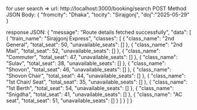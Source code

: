 for user search =>
url: http://localhost:3000/booking/search
POST Method JSON Body: 
{
  "fromcity": "Dhaka",
  "tocity": "Sirajgonj",
  "doj":"2025-05-29"
}

response JSON:
{
    "message": "Route details fetched successfully",
    "data": [
        {
            "train_name": "Sirajgonj Express",
            "classes": [
                {
                    "class_name": "2nd General",
                    "total_seat": 50,
                    "unavailable_seats": []
                },
                {
                    "class_name": "2nd Mail",
                    "total_seat": 52,
                    "unavailable_seats": []
                },
                {
                    "class_name": "Commuter",
                    "total_seat": 47,
                    "unavailable_seats": []
                },
                {
                    "class_name": "Sulav",
                    "total_seat": 38,
                    "unavailable_seats": []
                },
                {
                    "class_name": "Shovon",
                    "total_seat": 46,
                    "unavailable_seats": []
                },
                {
                    "class_name": "Shovon Chair",
                    "total_seat": 44,
                    "unavailable_seats": []
                },
                {
                    "class_name": "1st Chair/ Seat",
                    "total_seat": 35,
                    "unavailable_seats": []
                },
                {
                    "class_name": "1st Berth",
                    "total_seat": 54,
                    "unavailable_seats": []
                },
                {
                    "class_name": "Snigdha",
                    "total_seat": 41,
                    "unavailable_seats": []
                },
                {
                    "class_name": "AC seat",
                    "total_seat": 51,
                    "unavailable_seats": []
                }
            ]
        }
    ]
}

